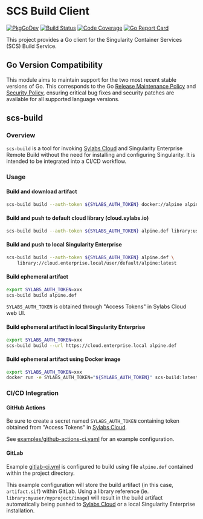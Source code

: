 # SCS Build Client

[![PkgGoDev](https://pkg.go.dev/badge/github.com/sylabs/scs-build-client)](https://pkg.go.dev/github.com/sylabs/scs-build-client/client)
[![Build Status](https://circleci.com/gh/sylabs/scs-build-client.svg?style=shield)](https://circleci.com/gh/sylabs/workflows/scs-build-client)
[![Code Coverage](https://codecov.io/gh/sylabs/scs-build-client/branch/master/graph/badge.svg)](https://codecov.io/gh/sylabs/scs-build-client)
[![Go Report Card](https://goreportcard.com/badge/github.com/sylabs/scs-build-client)](https://goreportcard.com/report/github.com/sylabs/scs-build-client)

This project provides a Go client for the Singularity Container Services (SCS) Build Service.

## Go Version Compatibility

This module aims to maintain support for the two most recent stable versions of Go. This corresponds to the Go [Release Maintenance Policy](https://github.com/golang/go/wiki/Go-Release-Cycle#release-maintenance) and [Security Policy](https://golang.org/security), ensuring critical bug fixes and security patches are available for all supported language versions.

## scs-build

### Overview

`scs-build` is a tool for invoking [Sylabs Cloud](https://cloud.sylabs.io)
and Singularity Enterprise Remote Build without the need for installing and
configuring Singularity. It is intended to be integrated into a CI/CD workflow.

### Usage

#### Build and download artifact

```sh
scs-build build --auth-token ${SYLABS_AUTH_TOKEN} docker://alpine alpine_latest.sif
```

#### Build and push to default cloud library (cloud.sylabs.io)

```sh
scs-build build --auth-token ${SYLABS_AUTH_TOKEN} alpine.def library:user/default/alpine:latest
```

#### Build and push to local Singularity Enterprise

```sh
scs-build build --auth-token ${SYLABS_AUTH_TOKEN} alpine.def \
    library://cloud.enterprise.local/user/default/alpine:latest
```

#### Build ephemeral artifact

```sh
export SYLABS_AUTH_TOKEN=xxx
scs-build build alpine.def
```

`SYLABS_AUTH_TOKEN` is obtained through "Access Tokens" in Sylabs Cloud web UI.

#### Build ephemeral artifact in local Singularity Enterprise

```sh
export SYLABS_AUTH_TOKEN=xxx
scs-build build --url https://cloud.enterprise.local alpine.def
```

#### Build ephemeral artifact using Docker image

```sh
export SYLABS_AUTH_TOKEN=xxx
docker run -e SYLABS_AUTH_TOKEN="${SYLABS_AUTH_TOKEN}" scs-build:latest build docker://alpine
```

### CI/CD Integration

#### GitHub Actions

Be sure to create a secret named `SYLABS_AUTH_TOKEN` containing token obtained from "Access Tokens" in [Sylabs Cloud](https://cloud.sylabs.io).

See [examples/github-actions-ci.yaml](examples/github-actions-ci.yaml) for an example configuration.

#### GitLab

Example [gitlab-ci.yml](examples/gitlab-ci.yml) is configured to build using file `alpine.def` contained within the project directory.

This example configuration will store the build artifact (in this case, `artifact.sif`) within GitLab. Using a library reference (ie. `library:myuser/myproject/image`) will result in the build artifact automatically being pushed to [Sylabs Cloud](https://cloud.sylabs.io) or a local Singularity Enterprise installation.
